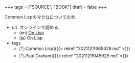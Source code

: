 +++
tags = ["SOURCE", "BOOK"]
draft = false
+++

Common Lispのマクロについての本.

-   url: オンラインで読める.
    -   (en) [On Lisp](http://www.paulgraham.com/onlisp.html)
    -   (ja) [On Lisp](http://www.asahi-net.or.jp/~kc7k-nd/onlispjhtml/)
-   tags
    -   [🏷Common Lisp]({{< relref "20211211065629.md" >}})
    -   [🏷Paul Graham]({{< relref "20211215145929.md" >}})
